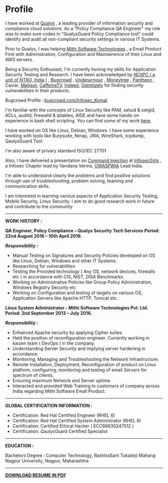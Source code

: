 # Profile


 I have worked at [Qualys](https://www.qualys.com/) , a leading provider of information security and compliance cloud solutions. As a "Policy Compliance QA Engineer" my role was to make sure codes in "QualysGuard Policy Compliance tool"  could identify and audit all non-compliant security settings in various IT Systems.

Prior to Qualys, I was helping [Mithi Software Technologies](https://www.mithi.com/) , a Email Product Firm with Administration, Configuration and Maintainence of their Linux and AWS servers.

Being a Security Enthusiast, I'm currently honing my skills for Application Security Testing and Research. I have been acknowledged by [NCIIPC ( a unit of NTRO, India )](https://github.com/komal-armarkar/komal-armarkar.github.io/blob/master/nciipc_july2019_newsletter.png) , [Bugcrowd](https://github.com/komal-armarkar/komal-armarkar.github.io/blob/master/bugcrowd_ack.png) , [Underarmour](https://github.com/komal-armarkar/komal-armarkar.github.io/blob/master/Underarmour_ack.png) , [Moneytree](https://github.com/komal-armarkar/komal-armarkar.github.io/blob/master/Moneytree_ack.png) , [Pantheon](https://github.com/komal-armarkar/komal-armarkar.github.io/blob/master/Pantheon_ack.png) , Caviar, [Mailgun](https://github.com/komal-armarkar/komal-armarkar.github.io/blob/master/mailgun_ack.png), [CaffeineTV](https://github.com/komal-armarkar/komal-armarkar.github.io/blob/master/caffeine_hall_of_fame.png), [Indeed](https://github.com/komal-armarkar/komal-armarkar.github.io/blob/master/indeed_hall_of_fame.png), [Optimizely](https://github.com/komal-armarkar/komal-armarkar.github.io/blob/master/optimizely_hall_of_fame.png)  for finding security vulnerabilities in their products.

Bugcrowd Profile : [bugcrowd.com/Infosec_Komal](https://bugcrowd.com/Infosec_Komal)

I'm familiar with the concepts of Linux Security like PAM, setuid & setgid, ACLs, auditd, firewalld &  iptables, AIDE and have some hands-on experience in bash shell scripting. You can find some of my work [here](https://github.com/komal-armarkar/vulnerability-recon-bash). 

I have worked on OS like Linux, Debian, Windows. I have some experience working with tools like Burpsuite, Nmap, JIRA, WireShark, tcpdump, QaulysGuard Tool. 

I'm also aware of privary standard ISO/IEC 27701

Also, I have delivered a presentation on [Command Injection](https://www.slideshare.net/KomalArmarkar/command-injection-komalarmarkar/1)  at [InfosecGirls](https://www.infosecgirls.in/) , a Infosec Chapter lead by Vandana Verma, [OWASPWIA](https://www.owasp.org/index.php/Women_In_AppSec) Lead India.

I'm able to understand clearly the problems and find positive solutions through use of troubleshooting, problem solving, teaming and communication skills.

I am interested in learning various aspects of Application Security Testing, Mobile Security, Linux Security. I aim to do good research work in future and contribute to the community

********************************************************************************************************

**WORK HISTORY :**

**QA Engineer, Policy Compliance – Qualys Security Tech Services**
**Period: 22nd August 2016 – 10th April 2019.** 

***Responsibility :***

- Manual Testing on Signatures and Security Policies developed on OS like Linux, Debian, Windows and other IT Systems.
- Researching for vulnerabilities
- Testing the Provided technology ( Any OS, network devices, firewalls etc ) in accordance with CIS, NIST, DISA Benchmarks.
- Working on Administrative Policies like Group Policy Administration, Windows Registry Security etc
- Working on Configuration and testing of targets on various OS, Application Servers like Apache HTTP, Tomcat etc.


**Linux System Administrator - Mithi Software Technologies Pvt. Ltd.**
**Period: 2nd September 2013 – July 2016.**

***Responsibility :***

 
 - Enhanced Apache security by applying Cipher suites.
 - Held the position of reconfiguration engineer. Currently working in kaizen team ( DevOps ) in the company.
- Understanding Server Security and implying server hardening in accordance.
- Monitoring, Managing and Troubleshooting the Network Infrastructure.
- Remote Installation, Deployment, Reconfiguration of product on Linux platform, configuring, monitoring and testing of email Servers for spectrum of clients.
- Ensuring maximum Network and Server uptime.
- Interacted and provided Web Training to customers of company across India regarding Mithi Software       Email Product.

***

**GLOBAL CERTIFICATION INFORMATION :**

- Certification: Red Hat Certified Engineer (RHEL 6)
- Certification: Red Hat Certified System Administrator (RHEL 6)
- Certification: Certified Ethical Hacker ( ECC89630247512 )
- Certification: QaulysGuard Certified Specialist

***

**EDUCATION :**

Bachelors Degree : Computer Technology, RashtraSant Tukadoji Maharaj Nagpur University, Nagpur, Maharashtra

***
**[DOWNLOAD RESUME IN PDF](https://github.com/komal-armarkar/komal-armarkar.github.io/blob/master/komal_Resume.pdf)**

